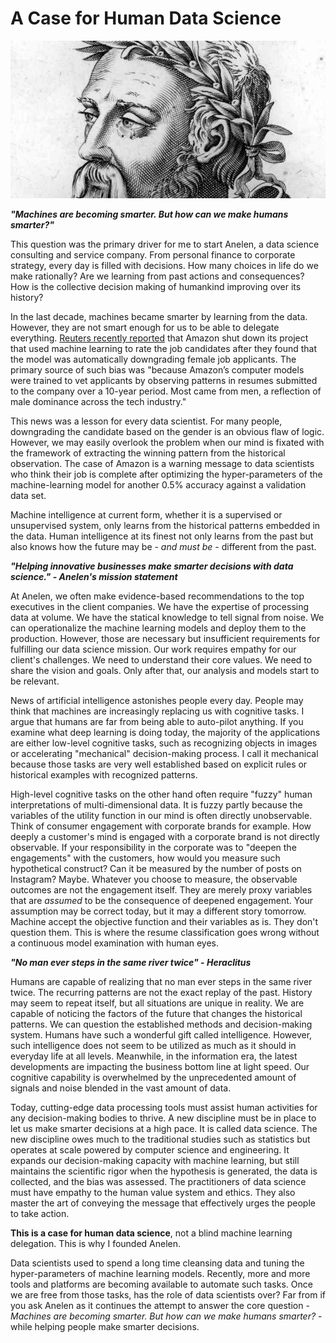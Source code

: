 # A Case for Human Data Science

![Heraclitus](./images/heraclitus.jpg)

***"Machines are becoming smarter. But how can we make humans smarter?"***

This question was the primary driver for me to start Anelen, a data science
consulting and service company. From personal finance to corporate strategy,
every day is filled with decisions. How many choices in life do we make
rationally? Are we learning from past actions and consequences? How is the
collective decision making of humankind improving over its history?

In the last decade, machines became smarter by learning from the data. However,
they are not smart enough for us to be able to delegate everything.
[Reuters recently reported](https://www.reuters.com/article/us-amazon-com-jobs-automation-insight/amazon-scraps-secret-ai-recruiting-tool-that-showed-bias-against-women-idUSKCN1MK08G)
that Amazon shut down its project that used machine learning
to rate the job candidates after they found that the model was automatically
downgrading female job applicants. The primary source of such bias was "because
Amazon’s computer models were trained to vet applicants by observing patterns
in resumes submitted to the company over a 10-year period. Most came from men,
a reflection of male dominance across the tech industry."

This news was a lesson for every data scientist. For many people, downgrading
the candidate based on the gender is an obvious flaw of logic. However, we may
easily overlook the problem when our mind is fixated with the framework of
extracting the winning pattern from the historical observation. The case of
Amazon is a warning message to data scientists who think their job is complete
after optimizing the hyper-parameters of the machine-learning model for another
0.5% accuracy against a validation data set.

Machine intelligence at current form, whether it is a supervised or
unsupervised system, only learns from the historical patterns embedded in the
data. Human intelligence at its finest not only learns from the past but also
knows how the future may be - *and must be* - different from the past.

***"Helping innovative businesses make smarter decisions with data science." - Anelen's mission statement***

At Anelen, we often make evidence-based recommendations to the top executives
in the client companies. We have the expertise of processing data at volume. We
have the statical knowledge to tell signal from noise. We can operationalize
the machine learning models and deploy them to the production. However, those
are necessary but insufficient requirements for fulfilling our data science
mission. Our work requires empathy for our client's challenges. We need to
understand their core values. We need to share the vision and goals. Only after
that, our analysis and models start to be relevant.

News of artificial intelligence astonishes people every day. People may
think that machines are increasingly replacing us with cognitive tasks. I argue
that humans are far from being able to auto-pilot anything. If you examine what
deep learning is doing today, the majority of the applications are either
low-level cognitive tasks, such as recognizing objects in images or
accelerating "mechanical" decision-making process. I call it mechanical because
those tasks are very well established based on explicit rules or historical
examples with recognized patterns.

High-level cognitive tasks on the other hand often require "fuzzy" human
interpretations of multi-dimensional data. It is fuzzy partly because the
variables of the utility function in our mind is often directly unobservable.
Think of consumer engagement with corporate brands for example. How deeply a
customer's mind is engaged with a corporate brand is not directly observable.
If your responsibility in the corporate was to "deepen the engagements" with
the customers, how would you measure such hypothetical construct? Can it be
measured by the number of posts on Instagram? Maybe. Whatever you choose to
measure, the observable outcomes are not the engagement itself. They are merely
proxy variables that are *assumed* to be the consequence of deepened engagement.
Your assumption may be correct today, but it may a different story tomorrow.
Machine accept the objective function and their variables as is. They don't
question them. This is where the resume classification goes wrong without a
continuous model examination with human eyes.

***"No man ever steps in the same river twice" - Heraclitus***

Humans are capable of realizing that no man ever steps in the same river twice.
The recurring patterns are not the exact replay of the past. History may seem
to repeat itself, but all situations are unique in reality. We are capable of
noticing the factors of the future that changes the historical patterns. We can
question the established methods and decision-making system. Humans have such a
wonderful gift called intelligence. However, such intelligence does not seem to
be utilized as much as it should in everyday life at all levels. Meanwhile, in
the information era, the latest developments are impacting the business bottom
line at light speed. Our cognitive capability is overwhelmed by the
unprecedented amount of signals and noise blended in the vast amount of data.

Today, cutting-edge data processing tools must assist human activities for any
decision-making bodies to thrive. A new discipline must be in place to let us
make smarter decisions at a high pace. It is called data science. The new
discipline owes much to the traditional studies such as statistics but operates
at scale powered by computer science and engineering. It expands our
decision-making capacity with machine learning, but still maintains the
scientific rigor when the hypothesis is generated, the data is collected, and
the bias was assessed. The practitioners of data science must have empathy to
the human value system and ethics. They also master the art of conveying the
message that effectively urges the people to take action.

**This is a case for human data science**, not a blind machine learning
delegation. This is why I founded Anelen.

Data scientists used to spend a long time cleansing data and tuning the
hyper-parameters of machine learning models. Recently, more and more tools and
platforms are becoming available to automate such tasks.  Once we are free from
those tasks, has the role of data scientists over? Far from if you ask Anelen
as it continues the attempt to answer the core question - *Machines are
becoming smarter. But how can we make humans smarter?* - while helping people
make smarter decisions.
